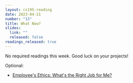 ```yaml
---
layout: cs195-reading
date: 2023-04-21
number: "13"
title: What Now?
slides:
  link: ""
  released: false
readings_released: true
---
```


No required readings this week. Good luck on your projects!

Optional:

- [Employee's Ethics: What's the Right Job for Me?](https://saylordotorg.github.io/text_the-business-ethics-workshop/s09-employee-s-ethics-what-s-the-r.html)
